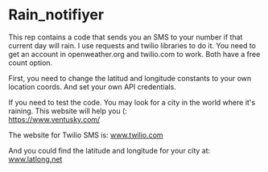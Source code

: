 # Rain_notifiyer
This rep contains a code that sends you an SMS to your number if that current day will rain. I use requests and twilio libraries to do it.  You need to get an account in openweather.org and twilio.com to work.  Both have a free count option. 

First, you need to change the latitud and longitude constants to your own location coords. 
And set your own API credentials. 

If you need to test the code. You may look for a city in the world where it's raining. This website will help you (:  
https://www.ventusky.com/


The website for Twilio SMS is:
www.twilio.com

And you could find the latitude and longitude for your city at:
www.latlong.net 
